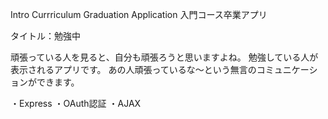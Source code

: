 Intro Currriculum Graduation Application 入門コース卒業アプリ

タイトル：勉強中

頑張っている人を見ると、自分も頑張ろうと思いますよね。
勉強している人が表示されるアプリです。
あの人頑張っているな〜という無言のコミュニケーションができます。

・Express
・OAuth認証
・AJAX

